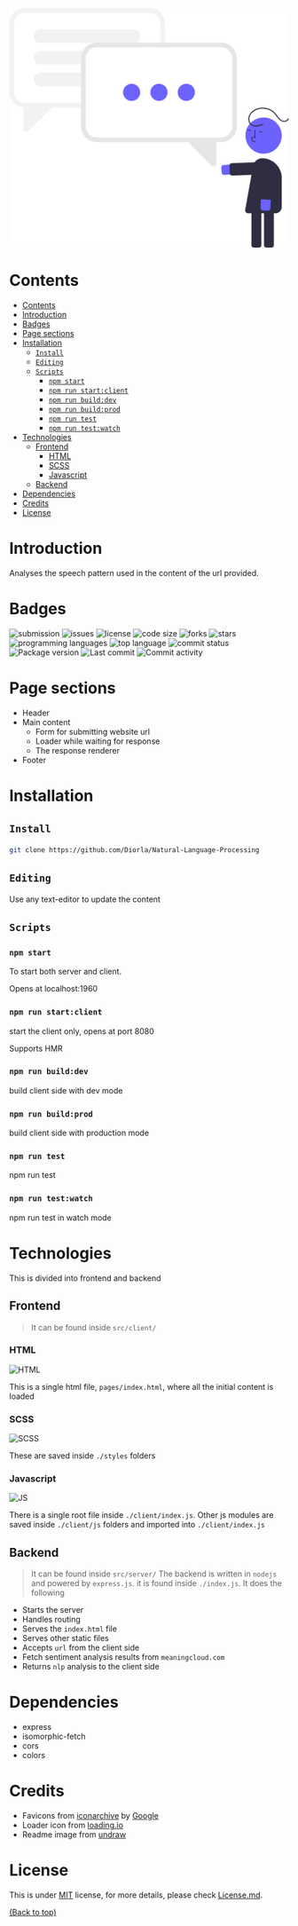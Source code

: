 ![main-image](./src/client/static/nlp.svg)

# Contents
- [Contents](#contents)
- [Introduction](#introduction)
- [Badges](#badges)
- [Page sections](#page-sections)
- [Installation](#installation)
  - [```Install```](#install)
  - [```Editing```](#editing)
  - [```Scripts```](#scripts)
    - [```npm start```](#npm-start)
    - [```npm run start:client```](#npm-run-startclient)
    - [```npm run build:dev```](#npm-run-builddev)
    - [```npm run build:prod```](#npm-run-buildprod)
    - [```npm run test```](#npm-run-test)
    - [```npm run test:watch```](#npm-run-testwatch)
- [Technologies](#technologies)
  - [Frontend](#frontend)
    - [HTML](#html)
    - [SCSS](#scss)
    - [Javascript](#javascript)
  - [Backend](#backend)
- [Dependencies](#dependencies)
- [Credits](#credits)
- [License](#license)


# Introduction
Analyses the speech pattern used in the content of the url provided.

# Badges
![submission](https://img.shields.io/badge/submission-pending-orange)
![issues](https://img.shields.io/github/issues/Diorla/Natural-Language-Processing)
![license](https://img.shields.io/github/license/Diorla/Natural-Language-Processing)
![code size](https://img.shields.io/github/languages/code-size/diorla/Natural-Language-Processing)
![forks](https://img.shields.io/github/forks/Diorla/Natural-Language-Processing)
![stars](https://img.shields.io/github/stars/Diorla/Natural-Language-Processing)
![programming languages](https://img.shields.io/github/languages/count/diorla/Natural-Language-Processing)
![top language](https://img.shields.io/github/languages/top/diorla/Natural-Language-Processing)
![commit status](https://img.shields.io/github/commit-status/diorla/Natural-Language-Processing/main/7df937a057fd003db526dbef3cebde16153a9c17)
![Package version](https://img.shields.io/github/package-json/v/diorla/Natural-Language-Processing)
![Last commit](https://img.shields.io/github/last-commit/diorla/Natural-Language-Processing)
![Commit activity](https://img.shields.io/github/commit-activity/w/diorla/Natural-Language-Processing)


# Page sections
- Header
- Main content
  - Form for submitting website url
  - Loader while waiting for response
  - The response renderer
- Footer

# Installation

## ```Install```
```sh
git clone https://github.com/Diorla/Natural-Language-Processing
```

## ```Editing```
Use any text-editor to update the content

## ```Scripts```

### ```npm start```
To start both server and client.

Opens at localhost:1960

### ```npm run start:client```

start the client only, opens at port 8080

Supports HMR

### ```npm run build:dev```

build client side with dev mode

### ```npm run build:prod```

build client side with production mode

### ```npm run test```

npm run test

### ```npm run test:watch```

npm run test in watch mode



# Technologies
This is divided into frontend and backend

## Frontend
> It can be found inside `src/client/`
### HTML
![HTML](https://img.shields.io/badge/HTML-document-dd4b25)

This is a single html file, `pages/index.html`, where all the initial content is loaded

### SCSS
![SCSS](https://img.shields.io/badge/CSS-style-orange)

These are saved inside `./styles` folders

### Javascript
![JS](https://img.shields.io/badge/JS-language-cfb430)

There is a single root file inside `./client/index.js`. Other js modules are saved inside `./client/js` folders and imported into `./client/index.js`


## Backend
> It can be found inside `src/server/`
The backend is written in `nodejs` and powered by `express.js`. it is found inside `./index.js`. It does the following
- Starts the server
- Handles routing
- Serves the `index.html` file
- Serves other static files
- Accepts `url` from the client side
- Fetch sentiment analysis results from `meaningcloud.com`
- Returns `nlp` analysis to the client side


# Dependencies
 - express
 - isomorphic-fetch
 - cors
 - colors

# Credits
- Favicons from [iconarchive](https://iconarchive.com/show/noto-emoji-people-clothing-objects-icons-by-google/12163-speech-balloon-icon.html) by [Google](https://iconarchive.com/artist/google.html)
- Loader icon from [loading.io](https://loading.io/)
- Readme image from [undraw](https://undraw.co/)

# License
This is under [MIT](https://choosealicense.com/licenses/mit/) license, for more details, please check [License.md](https://github.com/Diorla/Natural-Language-Processing/blob/main/LICENCE.md).

[(Back to top)](#contents)
